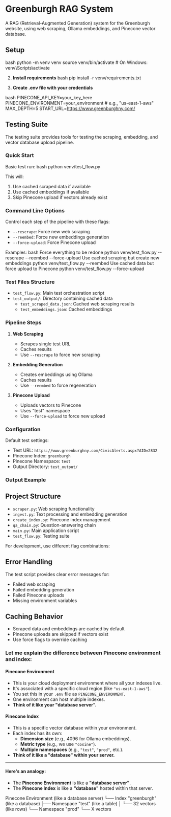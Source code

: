 # Greenburgh RAG System

A RAG (Retrieval-Augmented Generation) system for the Greenburgh website, using web scraping, Ollama embeddings, and Pinecone vector database.

## Setup
bash
python -m venv venv
source venv/bin/activate # On Windows: venv\Scripts\activate


2. **Install requirements**
bash
pip install -r venv/requirements.txt

3. **Create .env file with your credentials**

bash
PINECONE_API_KEY=your_key_here
PINECONE_ENVIRONMENT=your_environment # e.g., "us-east-1-aws"
MAX_DEPTH=5
START_URL=https://www.greenburghny.com/


## Testing Suite

The testing suite provides tools for testing the scraping, embedding, and vector database upload pipeline.

### Quick Start

Basic test run:
bash
python venv/test_flow.py


This will:
1. Use cached scraped data if available
2. Use cached embeddings if available
3. Skip Pinecone upload if vectors already exist

### Command Line Options

Control each step of the pipeline with these flags:

- `--rescrape`: Force new web scraping
- `--reembed`: Force new embeddings generation
- `--force-upload`: Force Pinecone upload

Examples:
bash
Force everything to be redone
python venv/test_flow.py --rescrape --reembed --force-upload
Use cached scraping but create new embeddings
python venv/test_flow.py --reembed
Use cached data but force upload to Pinecone
python venv/test_flow.py --force-upload

### Test Files Structure

- `test_flow.py`: Main test orchestration script
- `test_output/`: Directory containing cached data
  - `test_scraped_data.json`: Cached web scraping results
  - `test_embeddings.json`: Cached embeddings

### Pipeline Steps

1. **Web Scraping**
   - Scrapes single test URL
   - Caches results
   - Use `--rescrape` to force new scraping

2. **Embedding Generation**
   - Creates embeddings using Ollama
   - Caches results
   - Use `--reembed` to force regeneration

3. **Pinecone Upload**
   - Uploads vectors to Pinecone
   - Uses "test" namespace
   - Use `--force-upload` to force new upload

### Configuration

Default test settings:
- Test URL: `https://www.greenburghny.com/CivicAlerts.aspx?AID=2832`
- Pinecone Index: `greenburgh`
- Pinecone Namespace: `test`
- Output Directory: `test_output/`

### Output Example



## Project Structure

- `scraper.py`: Web scraping functionality
- `ingest.py`: Text processing and embedding generation
- `create_index.py`: Pinecone index management
- `qa_chain.py`: Question-answering chain
- `main.py`: Main application script
- `test_flow.py`: Testing suite


For development, use different flag combinations:


## Error Handling

The test script provides clear error messages for:
- Failed web scraping
- Failed embedding generation
- Failed Pinecone uploads
- Missing environment variables

## Caching Behavior

- Scraped data and embeddings are cached by default
- Pinecone uploads are skipped if vectors exist
- Use force flags to override caching


### Let me explain the difference between Pinecone environment and index:

#### **Pinecone Environment**
- This is your cloud deployment environment where all your indexes live.
- It's associated with a specific cloud region (like `"us-east-1-aws"`).
- You set this in your `.env` file as `PINECONE_ENVIRONMENT`.
- One environment can host multiple indexes.
- **Think of it like your "database server".**

#### **Pinecone Index**
- This is a specific vector database within your environment.
- Each index has its own:
  - **Dimension size** (e.g., 4096 for Ollama embeddings).
  - **Metric type** (e.g., we use `"cosine"`).
  - **Multiple namespaces** (e.g., `"test"`, `"prod"`, etc.).
- **Think of it like a "database" within your server.**

---

#### **Here's an analogy:**
- The **Pinecone Environment** is like a **"database server"**.
- The **Pinecone Index** is like a **"database"** hosted within that server.

Pinecone Environment (like a database server)
└── Index "greenburgh" (like a database)
    ├── Namespace "test" (like a table)
    │   └── 32 vectors (like rows)
    └── Namespace "prod"
        └── X vectors